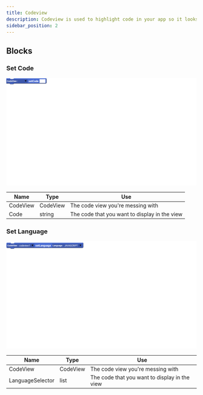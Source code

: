 ```yaml
---
title: Codeview
description: Codeview is used to highlight code in your app so it looks cool.
sidebar_position: 2
---
```


## Blocks
### Set Code
![setCode](img/codeview_setcode.png)

  | Name | Type | Use |
  | ---- | ---- | --- |
  | CodeView | CodeView | The code view you're messing with |
  | Code | string | The code that you want to display in the view |
  
  ### Set Language
![setLang](img/codeview_setlang.png)

  | Name | Type | Use |
  | ---- | ---- | --- |
  | CodeView | CodeView | The code view you're messing with |
  | LanguageSelector | list | The code that you want to display in the view |
  